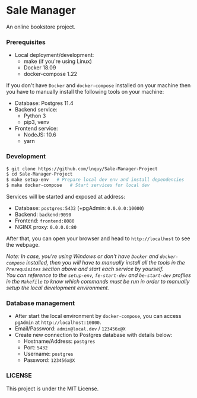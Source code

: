 # Sale Manager
An online bookstore project.

### Prerequisites
- Local deployment/development:
  - make (if you're using Linux)
  - Docker 18.09
  - docker-compose 1.22

If you don't have `Docker` and `docker-compose` installed on your machine then you have to manually install the following tools on your machine:
- Database: Postgres 11.4
- Backend service: 
  - Python 3
  - pip3, venv
- Frontend service: 
  - NodeJS: 10.6
  - yarn

### Development
```sh
$ git clone https://github.com/lnquy/Sale-Manager-Project
$ cd Sale-Manager-Project
$ make setup-env   # Prepare local dev env and install dependencies
$ make docker-compose   # Start services for local dev
```
Services will be started and exposed at address:
  - Database: `postgres:5432` (+pgAdmin: `0.0.0.0:10000`)
  - Backend: `backend:9090`
  - Frontend: `frontend:8080`
  - NGINX proxy: `0.0.0.0:80`  
  
After that, you can open your browser and head to `http://localhost` to see the webpage.

*Note: In case, you're using Windows or don't have `Docker` and `docker-compose` installed, then you will have to manually install all the tools in the `Prerequisites` section above and start each service by yourself.*  
*You can reference to the `setup-env`, `fe-start-dev` and `be-start-dev` profiles in the `Makefile` to know which commands must be run in order to manually setup the local development environment.*


### Database management
- After start the local environment by `docker-compose`, you can access `pgAdmin` at `http://localhost:10000`.
- Email/Password: `admin@local.dev` / `123456x@X`
- Create new connection to Postgres database with details below:
  - Hostname/Address: `postgres`
  - Port: `5432`
  - Username: `postgres`
  - Password: `123456x@X`

### LICENSE
This project is under the MIT License.
